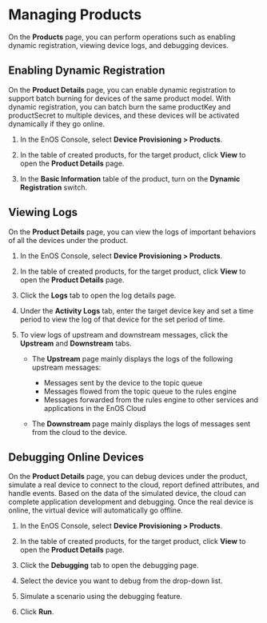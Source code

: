# Managing Products

On the **Products** page, you can perform operations such as enabling dynamic registration, viewing device logs, and debugging devices.

## Enabling Dynamic Registration

On the **Product Details** page, you can enable dynamic registration to support batch burning for devices of the same product model. With dynamic registration, you can batch burn the same productKey and productSecret to multiple devices, and these devices will be activated dynamically if they go online.

1. In the EnOS Console, select **Device Provisioning > Products**.

2. In the table of created products, for the target product, click **View** to open the **Product Details** page.

3. In the **Basic Information** table of the product, turn on the **Dynamic Registration** switch.

## Viewing Logs

On the **Product Details** page, you can view the logs of important behaviors of all the devices under the product.

1. In the EnOS Console, select **Device Provisioning > Products**.

2. In the table of created products, for the target product, click **View** to open the **Product Details** page.

3. Click the **Logs** tab to open the log details page.

4. Under the **Activity Logs** tab, enter the target device key and set a time period to view the log of that device for the set period of time.

5. To view logs of upstream and downstream messages, click the **Upstream** and **Downstream** tabs.

   - The **Upstream** page mainly displays the logs of the following upstream messages:

     - Messages sent by the device to the topic queue
     - Messages flowed from the topic queue to the rules engine
     - Messages forwarded from the rules engine to other services and applications in the EnOS Cloud

   - The **Downstream** page mainly displays the logs of messages sent from the cloud to the device.
  <!--This requires a list of error codes-->

## Debugging Online Devices

On the **Product Details** page, you can debug devices under the product, simulate a real device to connect to the cloud, report defined attributes, and handle events. Based on the data of the simulated device, the cloud can complete application development and debugging. Once the real device is online, the virtual device will automatically go offline.

1. In the EnOS Console, select **Device Provisioning > Products**.

2. In the table of created products, for the target product, click **View** to open the **Product Details** page.

3. Click the **Debugging** tab to open the debugging page.

4. Select the device you want to debug from the drop-down list.

5. Simulate a scenario using the debugging feature.

6. Click **Run**.

<!--Ask Xu Wei for a list-->
